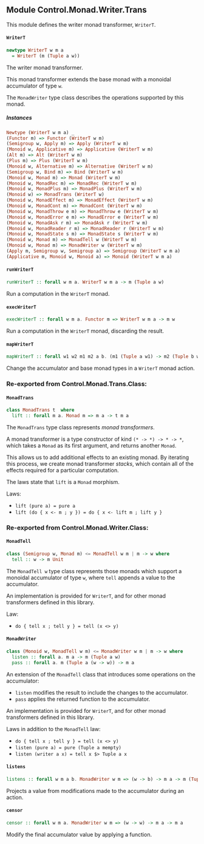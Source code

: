 ## Module Control.Monad.Writer.Trans

This module defines the writer monad transformer, `WriterT`.

#### `WriterT`

``` purescript
newtype WriterT w m a
  = WriterT (m (Tuple a w))
```

The writer monad transformer.

This monad transformer extends the base monad with a monoidal accumulator of
type `w`.

The `MonadWriter` type class describes the operations supported by this monad.

##### Instances
``` purescript
Newtype (WriterT w m a) _
(Functor m) => Functor (WriterT w m)
(Semigroup w, Apply m) => Apply (WriterT w m)
(Monoid w, Applicative m) => Applicative (WriterT w m)
(Alt m) => Alt (WriterT w m)
(Plus m) => Plus (WriterT w m)
(Monoid w, Alternative m) => Alternative (WriterT w m)
(Semigroup w, Bind m) => Bind (WriterT w m)
(Monoid w, Monad m) => Monad (WriterT w m)
(Monoid w, MonadRec m) => MonadRec (WriterT w m)
(Monoid w, MonadPlus m) => MonadPlus (WriterT w m)
(Monoid w) => MonadTrans (WriterT w)
(Monoid w, MonadEffect m) => MonadEffect (WriterT w m)
(Monoid w, MonadCont m) => MonadCont (WriterT w m)
(Monoid w, MonadThrow e m) => MonadThrow e (WriterT w m)
(Monoid w, MonadError e m) => MonadError e (WriterT w m)
(Monoid w, MonadAsk r m) => MonadAsk r (WriterT w m)
(Monoid w, MonadReader r m) => MonadReader r (WriterT w m)
(Monoid w, MonadState s m) => MonadState s (WriterT w m)
(Monoid w, Monad m) => MonadTell w (WriterT w m)
(Monoid w, Monad m) => MonadWriter w (WriterT w m)
(Apply m, Semigroup w, Semigroup a) => Semigroup (WriterT w m a)
(Applicative m, Monoid w, Monoid a) => Monoid (WriterT w m a)
```

#### `runWriterT`

``` purescript
runWriterT :: forall w m a. WriterT w m a -> m (Tuple a w)
```

Run a computation in the `WriterT` monad.

#### `execWriterT`

``` purescript
execWriterT :: forall w m a. Functor m => WriterT w m a -> m w
```

Run a computation in the `WriterT` monad, discarding the result.

#### `mapWriterT`

``` purescript
mapWriterT :: forall w1 w2 m1 m2 a b. (m1 (Tuple a w1) -> m2 (Tuple b w2)) -> WriterT w1 m1 a -> WriterT w2 m2 b
```

Change the accumulator and base monad types in a `WriterT` monad action.


### Re-exported from Control.Monad.Trans.Class:

#### `MonadTrans`

``` purescript
class MonadTrans t  where
  lift :: forall m a. Monad m => m a -> t m a
```

The `MonadTrans` type class represents _monad transformers_.

A monad transformer is a type constructor of kind `(* -> *) -> * -> *`, which
takes a `Monad` as its first argument, and returns another `Monad`.

This allows us to add additional effects to an existing monad. By iterating this
process, we create monad transformer _stacks_, which contain all of the effects
required for a particular computation.

The laws state that `lift` is a `Monad` morphism.

Laws:

- `lift (pure a) = pure a`
- `lift (do { x <- m ; y }) = do { x <- lift m ; lift y }`

### Re-exported from Control.Monad.Writer.Class:

#### `MonadTell`

``` purescript
class (Semigroup w, Monad m) <= MonadTell w m | m -> w where
  tell :: w -> m Unit
```

The `MonadTell w` type class represents those monads which support a
monoidal accumulator of type `w`, where `tell` appends a value to the
accumulator.

An implementation is provided for `WriterT`, and for other monad
transformers defined in this library.

Law:

- `do { tell x ; tell y } = tell (x <> y)`

#### `MonadWriter`

``` purescript
class (Monoid w, MonadTell w m) <= MonadWriter w m | m -> w where
  listen :: forall a. m a -> m (Tuple a w)
  pass :: forall a. m (Tuple a (w -> w)) -> m a
```

An extension of the `MonadTell` class that introduces some operations on
the accumulator:

- `listen` modifies the result to include the changes to the accumulator.
- `pass` applies the returned function to the accumulator.

An implementation is provided for `WriterT`, and for other monad
transformers defined in this library.

Laws in addition to the `MonadTell` law:

- `do { tell x ; tell y } = tell (x <> y)`
- `listen (pure a) = pure (Tuple a mempty)`
- `listen (writer a x) = tell x $> Tuple a x`

#### `listens`

``` purescript
listens :: forall w m a b. MonadWriter w m => (w -> b) -> m a -> m (Tuple a b)
```

Projects a value from modifications made to the accumulator during an
action.

#### `censor`

``` purescript
censor :: forall w m a. MonadWriter w m => (w -> w) -> m a -> m a
```

Modify the final accumulator value by applying a function.

